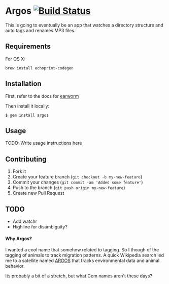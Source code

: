 # Argos [![Build Status](https://secure.travis-ci.org/dlindahl/argos.png)](http://travis-ci.org/dlindahl/argos)

This is going to eventually be an app that watches a directory structure and auto tags and renames MP3 files.

## Requirements

For OS X:

    brew install echoprint-codegen

## Installation

First, refer to the docs for [earworm](http://earworm.rubyforge.org/earworm/)

Then install it locally:

    $ gem install argos

## Usage

TODO: Write usage instructions here

## Contributing

1. Fork it
2. Create your feature branch (`git checkout -b my-new-feature`)
3. Commit your changes (`git commit -am 'Added some feature'`)
4. Push to the branch (`git push origin my-new-feature`)
5. Create new Pull Request

## TODO

* Add watchr
* Highline for disambiguity?

#### Why Argos?

I wanted a cool name that somehow related to tagging. So I though of the tagging of animals to track migration patterns.
A quick Wikipedia search led me to a satellite named [ARGOS](http://en.wikipedia.org/wiki/Argos_System) that tracks environmental data and animal behavior.

Its probably a bit of a stretch, but what Gem names aren't these days?
